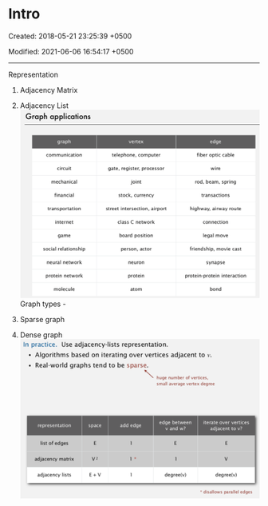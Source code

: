 # Intro

Created: 2018-05-21 23:25:39 +0500

Modified: 2021-06-06 16:54:17 +0500

---

Representation

1.  Adjacency Matrix

2.  Adjacency List
![image](media/Intro-image1.png)
Graph types -

1.  Sparse graph

2.  Dense graph
![image](media/Intro-image2.png)